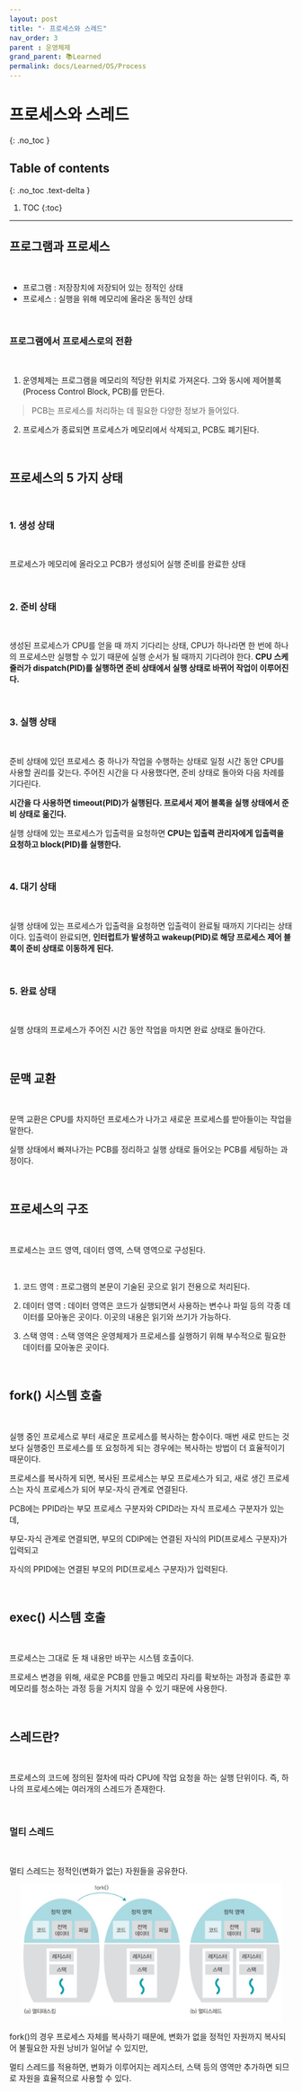 ```yaml
---
layout: post
title: "· 프로세스와 스레드"
nav_order: 3
parent : 운영체제
grand_parent: 📚Learned
permalink: docs/Learned/OS/Process
---
```


# 프로세스와 스레드
{: .no_toc }

## Table of contents
{: .no_toc .text-delta }

1. TOC
{:toc}

---


## 프로그램과 프로세스

<br>

- 프로그램 : 저장장치에 저장되어 있는 정적인 상태
- 프로세스 : 실행을 위해 메모리에 올라온 동적인 상태

<br>

### 프로그램에서 프로세스로의 전환

<br>

1. 운영체제는 프로그램을 메모리의 적당한 위치로 가져온다. 그와 동시에 제어블록(Process Control Block, PCB)를 만든다.

> PCB는 프로세스를 처리하는 데 필요한 다양한 정보가 들어있다.

2. 프로세스가 종료되면 프로세스가 메모리에서 삭제되고, PCB도 폐기된다.

<br>

## 프로세스의 5 가지 상태

<br>

### 1. 생성 상태

<br>

프로세스가 메모리에 올라오고 PCB가 생성되어 실행 준비를 완료한 상태

<br>

### 2. 준비 상태

<br>

생성된 프로세스가 CPU를 얻을 때 까지 기다리는 상태, CPU가 하나라면 한 번에 하나의 프로세스만 실행할 수 있기 때문에 실행 순서가 될 때까지 기다려야 한다. **CPU 스케줄러가 dispatch(PID)를 실행하면 준비 상태에서 실행 상태로 바뀌어 작업이 이루어진다.**

<br>

### 3. 실행 상태

<br>

준비 상태에 있던 프로세스 중 하나가 작업을 수행하는 상태로 일정 시간 동안 CPU를 사용할 권리를 갖는다. 주어진 시간을 다 사용했다면, 준비 상태로 돌아와 다음 차례를 기다린다.

**시간을 다 사용하면 timeout(PID)가 실행된다. 프로세서 제어 블록을 실행 상태에서 준비 상태로 옮긴다.**

실행 상태에 있는 프로세스가 입출력을 요청하면 **CPU는 입출력 관리자에게 입출력을 요청하고 block(PID)를 실행한다.**

<br>

### 4. 대기 상태

<br>

실행 상태에 있는 프로세스가 입출력을 요청하면 입출력이 완료될 때까지 기다리는 상태이다. 입출력이 완료되면, **인터럽트가 발생하고 wakeup(PID)로 해당 프로세스 제어 블록이 준비 상태로 이동하게 된다.**

<br>

### 5. 완료 상태

<br>

실행 상태의 프로세스가 주어진 시간 동안 작업을 마치면 완료 상태로 돌아간다.

<br>



## 문맥 교환

<br>

문맥 교환은 CPU를 차지하던 프로세스가 나가고 새로운 프로세스를 받아들이는 작업을 말한다.

실행 상태에서 빠져나가는 PCB를 정리하고 실행 상태로 들어오는 PCB를 세팅하는 과정이다.

<br>



## 프로세스의 구조

<br>

프로세스는 코드 영역, 데이터 영역, 스택 영역으로 구성된다.

<br>

1. 코드 영역 : 프로그램의 본문이 기술된 곳으로 읽기 전용으로 처리된다.

2. 데이터 영역 : 데이터 영역은 코드가 실행되면서 사용하는 변수나 파일 등의 각종 데이터를 모아놓은 곳이다. 이곳의 내용은 읽기와 쓰기가 가능하다.

3. 스택 영역 : 스택 영역은 운영체제가 프로세스를 실행하기 위해 부수적으로 필요한 데이터를 모아놓은 곳이다.

<br>

## fork() 시스템 호출

<br>

실행 중인 프로세스로 부터 새로운 프로세스를 복사하는 함수이다. 매번 새로 만드는 것 보다 실행중인 프로세스를 또 요청하게 되는 경우에는 복사하는 방법이 더 효율적이기 때문이다.

프로세스를 복사하게 되면, 복사된 프로세스는 부모 프로세스가 되고, 새로 생긴 프로세스는 자식 프로세스가 되어 부모-자식 관계로 연결된다.

PCB에는 PPID라는 부모 프로세스 구분자와 CPID라는 자식 프로세스 구분자가 있는데,

부모-자식 관계로 연결되면, 부모의 CDIP에는 연결된 자식의 PID(프로세스 구분자)가 입력되고

자식의 PPID에는 연결된 부모의 PID(프로세스 구분자)가 입력된다.

<br>

## exec() 시스템 호출

<br>

프로세스는 그대로 둔 채 내용만 바꾸는 시스템 호출이다.

프로세스 변경을 위해, 새로운 PCB를 만들고 메모리 자리를 확보하는 과정과 종료한 후 메모리를 청소하는 과정 등을 거치지 않을 수 있기 때문에 사용한다.

<br>

## 스레드란?

<br>

프로세스의 코드에 정의된 절차에 따라 CPU에 작업 요청을 하는 실행 단위이다. 즉, 하나의 프로세스에는 여러개의 스레드가 존재한다.

<br>

### 멀티 스레드

<br>

멀티 스레드는 정적인(변화가 없는) 자원들을 공유한다.

<p align="center">
<img src="https://raw.githubusercontent.com/buinq/imageServer/main/img/image-20230124185836101.png" alt="image-20230124185836101" style="zoom:80%;" />
</p>

fork()의 경우 프로세스 자체를 복사하기 때문에, 변화가 없을 정적인 자원까지 복사되어 불필요한 자원 낭비가 일어날 수 있지만,

멀티 스레드를 적용하면, 변화가 이루어지는 레지스터, 스택 등의 영역만 추가하면 되므로 자원을 효율적으로 사용할 수 있다.

<br>

